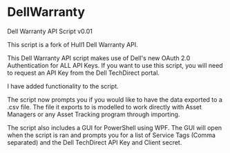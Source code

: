 # DellWarranty
Dell Warranty API Script v0.01    

This script is a fork of Hull1 Dell Warranty API.

This Dell Warranty API script makes use of Dell's new OAuth 2.0 Authentication for ALL API Keys. If you want to use this script, you will need to request an API Key from the Dell TechDirect portal.

I have added functionality to the script.

The script now prompts you if you would like to have the data exported to a .csv file. The file it exports to is modelled to work directly with Asset Managers or any Asset Tracking program through importing.

The script also includes a GUI for PowerShell using WPF. The GUI will open when the script is ran and prompts you for a list of Service Tags (Comma separated) and the Dell TechDirect API Key and Client secret.
